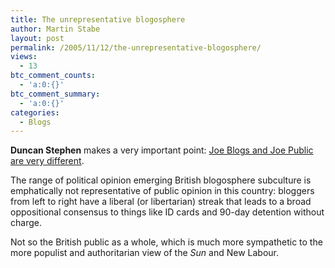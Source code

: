 ```yaml
---
title: The unrepresentative blogosphere
author: Martin Stabe
layout: post
permalink: /2005/11/12/the-unrepresentative-blogosphere/
views:
  - 13
btc_comment_counts:
  - 'a:0:{}'
btc_comment_summary:
  - 'a:0:{}'
categories:
  - Blogs
---
```

**Duncan Stephen** makes a very important point: [Joe Blogs and Joe Public are very different][1].

The range of political opinion emerging British blogosphere subculture is emphatically not representative of public opinion in this country: bloggers from left to right have a liberal (or libertarian) streak that leads to a broad oppositional consensus to things like ID cards and 90-day detention without charge. 

Not so the British public as a whole, which is much more sympathetic to the more populist and authoritarian view of the *Sun* and New Labour.

 [1]: http://www.doctorvee.co.uk/2005/11/11/joe-blogs-and-joe-public/